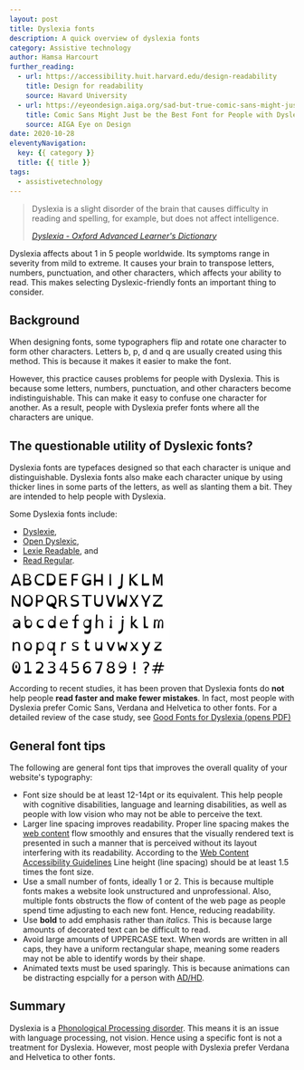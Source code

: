 ```yaml
---
layout: post
title: Dyslexia fonts
description: A quick overview of dyslexia fonts
category: Assistive technology
author: Hamsa Harcourt
further_reading:
  - url: https://accessibility.huit.harvard.edu/design-readability
    title: Design for readability
    source: Havard University
  - url: https://eyeondesign.aiga.org/sad-but-true-comic-sans-might-just-be-the-best-font-for-dyslexics/
    title: Comic Sans Might Just be the Best Font for People with Dyslexia
    source: AIGA Eye on Design
date: 2020-10-28
eleventyNavigation:
  key: {{ category }}
  title: {{ title }}
tags:
  - assistivetechnology
---
```


<blockquote>
  <p>
    Dyslexia is a slight disorder of the brain that causes difficulty in reading and spelling, for example, but does not affect intelligence.
  </p>
		<footer>
		<cite><a href="https://www.oxfordlearnersdictionaries.com/definition/english/dyslexia?q=dyslexia">Dyslexia - Oxford Advanced Learner's Dictionary</a></cite>
	</footer>
</blockquote>

Dyslexia affects about 1 in 5 people worldwide. Its symptoms range in severity from mild to extreme. It causes your brain to transpose letters, numbers, punctuation, and other characters, which affects your ability to read. This makes selecting Dyslexic-friendly fonts an important thing to consider.


## Background

When designing fonts, some typographers flip and rotate one character to form other characters. Letters b, p, d and q are usually created using this method. This is because it makes it easier to make the font. 

However, this practice causes problems for people with Dyslexia. This is because some letters, numbers, punctuation, and other characters become indistinguishable. This can make it easy to confuse one character for another. As a result, people with Dyslexia prefer fonts where all the characters are unique. 


## The questionable utility of Dyslexic fonts?

Dyslexia fonts are typefaces designed so that each character is unique and distinguishable. Dyslexia fonts also make each character unique by using thicker lines in some parts of the letters, as well as slanting them a bit. They are intended to help people with Dyslexia.

Some Dyslexia fonts include: 

- [Dyslexie](https://www.dyslexiefont.com/en/home/), 
- [Open Dyslexic](https://opendyslexic.org/), 
- [Lexie Readable](http://www.k-type.com/fonts/lexie-readable/), and
- [Read Regular](http://www.readregular.com/english/intro.html).

![an example of Dyslexia fonts](../img/posts/2020-10-28-dyslexia-fonts/dyslexia-font.png)
 
According to recent studies, it has been proven that Dyslexia fonts do **not** help people **read faster and make fewer mistakes**. In fact, most people with Dyslexia prefer Comic Sans, Verdana and Helvetica to other fonts. For  a  detailed  review of the case study, see  [Good Fonts for Dyslexia (opens PDF)](http://dyslexiahelp.umich.edu/sites/default/files/good_fonts_for_dyslexia_study.pdf)


## General font tips

The following are general font tips that improves the overall quality of your website's typography:

- Font size should be at least 12-14pt or its equivalent. This help people with cognitive disabilities, language and learning disabilities, as well as people with low vision who may not be able to perceive the text.  
- Larger line spacing improves readability. Proper line spacing makes the[ web content](https://en.wikipedia.org/wiki/Web_content) flow smoothly and ensures that the visually rendered text is presented in such a manner that is perceived without its layout interfering with its readability. According to the [Web Content Accessibility Guidelines](https://www.w3.org/WAI/standards-guidelines/wcag/) Line height (line spacing) should be at least 1.5 times the font size.
- Use a small number of fonts, ideally 1 or 2. This is because multiple fonts makes a website look unstructured and unprofessional. Also, multiple fonts obstructs the flow of content of the web page as people spend time adjusting to each new font. Hence, reducing readability. 
- Use **bold** to add emphasis rather than *italics*. This is because large amounts of decorated text can be difficult to read. 
- Avoid large amounts of UPPERCASE text. When words are written in all caps, they have a uniform rectangular shape, meaning some readers may not be able to identify words by their shape.
- Animated texts must be used sparingly. This is because animations can be distracting espcially for a person with [AD/HD](https://www.cdc.gov/ncbddd/adhd/facts.html).


## Summary

Dyslexia is a [Phonological Processing disorder](https://www.nicklauschildrens.org/conditions/phonological-process-disorders). This means it is an issue with language processing, not vision. Hence using a specific font is not a treatment for Dyslexia. However, most people with Dyslexia prefer Verdana and Helvetica to other fonts.
